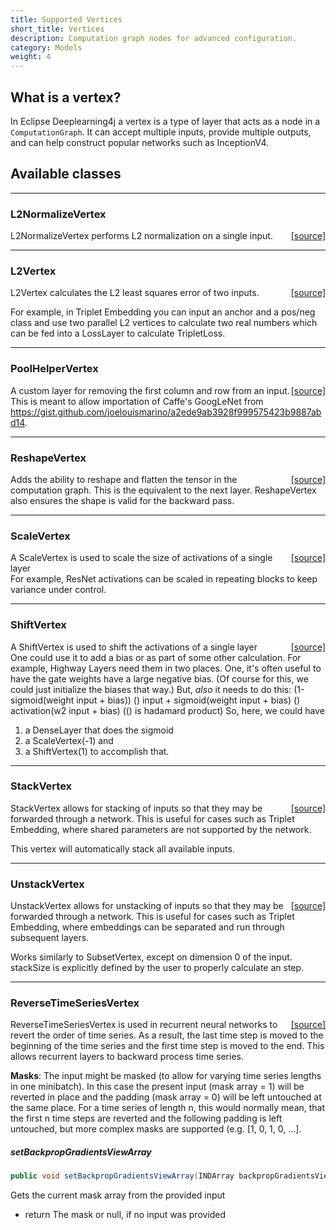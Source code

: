 ```yaml
---
title: Supported Vertices
short_title: Vertices
description: Computation graph nodes for advanced configuration.
category: Models
weight: 4
---
```


## What is a vertex?

In Eclipse Deeplearning4j a vertex is a type of layer that acts as a node in a `ComputationGraph`. It can accept multiple inputs, provide multiple outputs, and can help construct popular networks such as InceptionV4.

## Available classes








---

### L2NormalizeVertex
<span style="float:right;"> [[source]](https://github.com/eclipse/deeplearning4j/tree/master/deeplearning4j/deeplearning4j-nn/src/main/java/org/deeplearning4j/nn/graph/vertex/impl/L2NormalizeVertex.java) </span>

L2NormalizeVertex performs L2 normalization on a single input.





---

### L2Vertex
<span style="float:right;"> [[source]](https://github.com/eclipse/deeplearning4j/tree/master/deeplearning4j/deeplearning4j-nn/src/main/java/org/deeplearning4j/nn/graph/vertex/impl/L2Vertex.java) </span>

L2Vertex calculates the L2 least squares error of two inputs.

For example, in Triplet Embedding you can input an anchor and a pos/neg class and use two parallel
L2 vertices to calculate two real numbers which can be fed into a LossLayer to calculate TripletLoss.








---

### PoolHelperVertex
<span style="float:right;"> [[source]](https://github.com/eclipse/deeplearning4j/tree/master/deeplearning4j/deeplearning4j-nn/src/main/java/org/deeplearning4j/nn/graph/vertex/impl/PoolHelperVertex.java) </span>

A custom layer for removing the first column and row from an input. This is meant to allow
importation of Caffe's GoogLeNet from <a href="https://gist.github.com/joelouismarino/a2ede9ab3928f999575423b9887abd14">
https://gist.github.com/joelouismarino/a2ede9ab3928f999575423b9887abd14</a>.





---

### ReshapeVertex
<span style="float:right;"> [[source]](https://github.com/eclipse/deeplearning4j/tree/master/deeplearning4j/deeplearning4j-nn/src/main/java/org/deeplearning4j/nn/graph/vertex/impl/ReshapeVertex.java) </span>

Adds the ability to reshape and flatten the tensor in the computation graph. This is the equivalent
to the next layer. ReshapeVertex also ensures the shape is valid for the backward pass.





---

### ScaleVertex
<span style="float:right;"> [[source]](https://github.com/eclipse/deeplearning4j/tree/master/deeplearning4j/deeplearning4j-nn/src/main/java/org/deeplearning4j/nn/graph/vertex/impl/ScaleVertex.java) </span>

A ScaleVertex is used to scale the size of activations of a single layer<br>
For example, ResNet activations can be scaled in repeating blocks to keep variance
under control.





---

### ShiftVertex
<span style="float:right;"> [[source]](https://github.com/eclipse/deeplearning4j/tree/master/deeplearning4j/deeplearning4j-nn/src/main/java/org/deeplearning4j/nn/graph/vertex/impl/ShiftVertex.java) </span>

A ShiftVertex is used to shift the activations of a single layer<br>
One could use it to add a bias or as part of some other calculation.
For example, Highway Layers need them in two places. One, it's often
useful to have the gate weights have a large negative bias. (Of course
for this, we could just initialize the biases that way.)
But, _also_ it needs to do this:
(1-sigmoid(weight  input + bias)) () input + sigmoid(weight  input + bias) () activation(w2  input + bias) (() is hadamard product)
So, here, we could have
1. a DenseLayer that does the sigmoid
2. a ScaleVertex(-1) and
3. a ShiftVertex(1)
to accomplish that.





---

### StackVertex
<span style="float:right;"> [[source]](https://github.com/eclipse/deeplearning4j/tree/master/deeplearning4j/deeplearning4j-nn/src/main/java/org/deeplearning4j/nn/graph/vertex/impl/StackVertex.java) </span>

StackVertex allows for stacking of inputs so that they may be forwarded through
a network. This is useful for cases such as Triplet Embedding, where shared parameters
are not supported by the network.

This vertex will automatically stack all available inputs.








---

### UnstackVertex
<span style="float:right;"> [[source]](https://github.com/eclipse/deeplearning4j/tree/master/deeplearning4j/deeplearning4j-nn/src/main/java/org/deeplearning4j/nn/graph/vertex/impl/UnstackVertex.java) </span>

UnstackVertex allows for unstacking of inputs so that they may be forwarded through
a network. This is useful for cases such as Triplet Embedding, where embeddings can
be separated and run through subsequent layers.

Works similarly to SubsetVertex, except on dimension 0 of the input. stackSize is
explicitly defined by the user to properly calculate an step.











---

### ReverseTimeSeriesVertex
<span style="float:right;"> [[source]](https://github.com/eclipse/deeplearning4j/tree/master/deeplearning4j/deeplearning4j-nn/src/main/java/org/deeplearning4j/nn/graph/vertex/impl/rnn/ReverseTimeSeriesVertex.java) </span>

ReverseTimeSeriesVertex is used in recurrent neural networks to revert the order of time series.
As a result, the last time step is moved to the beginning of the time series and the first time step
is moved to the end. This allows recurrent layers to backward process time series.

<b>Masks</b>: The input might be masked (to allow for varying time series lengths in one minibatch). In this case the
present input (mask array = 1) will be reverted in place and the padding (mask array = 0) will be left untouched at
the same place. For a time series of length n, this would normally mean, that the first n time steps are reverted and
the following padding is left untouched, but more complex masks are supported (e.g. [1, 0, 1, 0, ...].<br>


##### setBackpropGradientsViewArray 
```java
public void setBackpropGradientsViewArray(INDArray backpropGradientsViewArray) 
```


Gets the current mask array from the provided input
- return The mask or null, if no input was provided

